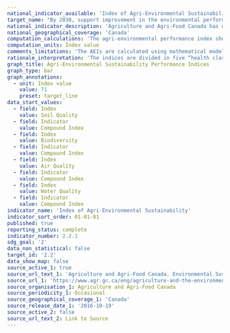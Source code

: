 ```yaml
---
national_indicator_available: 'Index of Agri-Environmental Sustainability'
target_name: "By 2030, support improvement in the environmental performance of the agriculture sector by achieving a score of 71 or higher for the Index of Agri-Environmental Sustainability (reflecting the quality of water, soil, air and biodiversity)"
national_indicator_description: 'Agriculture and Agri-Food Canada has developed a set of science-based agri-environmental indicators (AEIs) that integrate information on soils, climate and topography with statistics on land use and crop and livestock management practices. The indicators provide valuable information on the overall environmental risks and conditions in agriculture and how these change over time. The indicators are designed to be sensitive to the considerable differences in conditions and in the commodity mix across Canada, which are reflected in the significant variations in environmental performance between regions.'
national_geographical_coverage: 'Canada'
computation_calculations: 'The agri-environmental performance index shows environmental performance state and trends over time, based on weighting the percentage of agricultural land in each indicator class, such that the index ranges from 0 (all land in the most undesirable category) to 100 (all land in the most desirable category). The equation is simply “(% in poor class multiplied by .25) plus (% in moderate class multiplied by .5) plus (% in good class multiplied by .75) plus (% in desired class).” As the percentage of land in the “at risk” class is multiplied by zero, it is not included in the algorithm.'
computation_units: Index value
comments_limitations: 'The AEIs are calculated using mathematical models or formulas that integrate information on soil, climate and landscape, mainly derived from the Soil Landscapes of Canada (Soil Landscapes of Canada Working Group, 2007), with information on crops, land use, land management and livestock from the Census of Agriculture and other custom data sets from provincial agencies, private sector, and remote sensing. Results are generalized to provide a snapshot of an environmental condition on the landscape at a given time. The calculations and models for each indicator differ considerably, but all mathematical models and formulas have been adapted or developed from solid scientific knowledge and understanding of the interactions between various aspects of agricultural practices and the environment.'
rationale_interpretation: 'The indices are divided in five “health classes”, defined as: 80-100 Desired; 60-79 Good; 40-59 Moderate; 20-39 Poor; 0-19 At risk.'
graph_title: Agri-Environmental Sustainability Performance Indices
graph_type: bar
graph_annotations:
  - unit: Index value
    value: 71
    preset: target_line
data_start_values:
  - field: Index
    value: Soil Quality
  - field: Indicator
    value: Compound Index
  - field: Index
    value: Biodiversity
  - field: Indicator
    value: Compound Index
  - field: Index
    value: Air Quality
  - field: Indicator
    value: Compound Index
  - field: Index
    value: Water Quality
  - field: Indicator
    value: Compound Index 
indicator_name: 'Index of Agri-Environmental Sustainability'
indicator_sort_order: 01-01-01
published: true
reporting_status: complete
indicator_number: 2.2.1
sdg_goal: '2'
data_non_statistical: false
target_id: '2.2'
data_show_map: false
source_active_1: true
source_url_text_1: 'Agriculture and Agri-Food Canada. Environmental Sustainability of Canadian Agriculture: Agri-Environmental Indicator Report Series – Report #4'
source_url_1: 'https://www.agr.gc.ca/eng/agriculture-and-the-environment/agricultural-practices/environmental-sustainability-of-canadian-agriculture-agri-environmental-indicator-report-series-report-4/?id=1467307820931'
source_organisation_1: Agriculture and Agri-Food Canada
source_periodicity_1: Occasional
source_geographical_coverage_1: 'Canada'
source_release_date_1: '2016-10-19'
source_active_2: false
source_url_text_2: Link to Source
---
```


